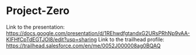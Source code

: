 # Project-Zero
Link to the presentation: https://docs.google.com/presentation/d/1REhwdfgtandxG2URsPRhNp9vAA-KIFHfCpTdEGTJOl8/edit?usp=sharing 
Link to the trailhead profile: https://trailhead.salesforce.com/en/me/0052J000008ag0BQAQ 